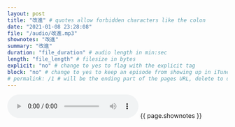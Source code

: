 ```yaml
---
layout: post
title: "改進" # quotes allow forbidden characters like the colon
date: "2021-01-08 23:28:08"
file: "/audio/改進.mp3"
shownotes: "改進"
summary: "改進"
duration: "file_duration" # audio length in min:sec
length: "file_length" # filesize in bytes
explicit: "no" # change to yes to flag with the explicit tag
block: "no" # change to yes to keep an episode from showing up in iTunes
# permalink: /1 # will be the ending part of the pages URL, delete to default to the title
---
```


<audio controls>
<source src="{{site.url}}{{site.baseurl}}{{ page.file }}" type="audio/x-mp3">
Your browser does not support the audio element.
</audio>
{{ page.shownotes }}
